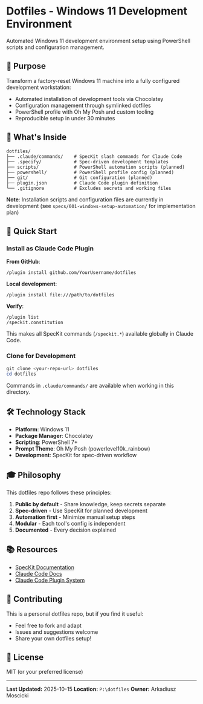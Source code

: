 # Dotfiles - Windows 11 Development Environment

Automated Windows 11 development environment setup using PowerShell scripts and configuration management.

## 🎯 Purpose

Transform a factory-reset Windows 11 machine into a fully configured development workstation:
- Automated installation of development tools via Chocolatey
- Configuration management through symlinked dotfiles
- PowerShell profile with Oh My Posh and custom tooling
- Reproducible setup in under 30 minutes

## 📁 What's Inside

```
dotfiles/
├── .claude/commands/    # SpecKit slash commands for Claude Code
├── .specify/            # Spec-driven development templates
├── scripts/             # PowerShell automation scripts (planned)
├── powershell/          # PowerShell profile config (planned)
├── git/                 # Git configuration (planned)
├── plugin.json          # Claude Code plugin definition
└── .gitignore           # Excludes secrets and working files
```

**Note**: Installation scripts and configuration files are currently in development (see `specs/001-windows-setup-automation/` for implementation plan)

## 🚀 Quick Start

### Install as Claude Code Plugin

**From GitHub**:
```
/plugin install github.com/YourUsername/dotfiles
```

**Local development**:
```
/plugin install file:///path/to/dotfiles
```

**Verify**:
```
/plugin list
/speckit.constitution
```

This makes all SpecKit commands (`/speckit.*`) available globally in Claude Code.

### Clone for Development

```powershell
git clone <your-repo-url> dotfiles
cd dotfiles
```

Commands in `.claude/commands/` are available when working in this directory.

## 🛠️ Technology Stack

- **Platform**: Windows 11
- **Package Manager**: Chocolatey
- **Scripting**: PowerShell 7+
- **Prompt Theme**: Oh My Posh (powerlevel10k_rainbow)
- **Development**: SpecKit for spec-driven workflow

## 🎓 Philosophy

This dotfiles repo follows these principles:

1. **Public by default** - Share knowledge, keep secrets separate
2. **Spec-driven** - Use SpecKit for planned development
3. **Automation first** - Minimize manual setup steps
4. **Modular** - Each tool's config is independent
5. **Documented** - Every decision explained

## 📚 Resources

- [SpecKit Documentation](https://github.com/github/spec-kit)
- [Claude Code Docs](https://docs.claude.com/en/docs/claude-code)
- [Claude Code Plugin System](https://www.anthropic.com/news/claude-code-plugins)

## 🤝 Contributing

This is a personal dotfiles repo, but if you find it useful:
- Feel free to fork and adapt
- Issues and suggestions welcome
- Share your own dotfiles setup!

## 📄 License

MIT (or your preferred license)

---

**Last Updated:** 2025-10-15
**Location:** `P:\dotfiles`
**Owner:** Arkadiusz Moscicki
